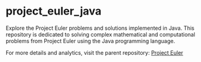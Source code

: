 # project_euler_java

Explore the Project Euler problems and solutions implemented in Java. This repository is dedicated to solving complex mathematical and computational problems from Project Euler using the Java programming language.

For more details and analytics, visit the parent repository: [Project Euler](https://github.com/wintero92/project_euler.git)
